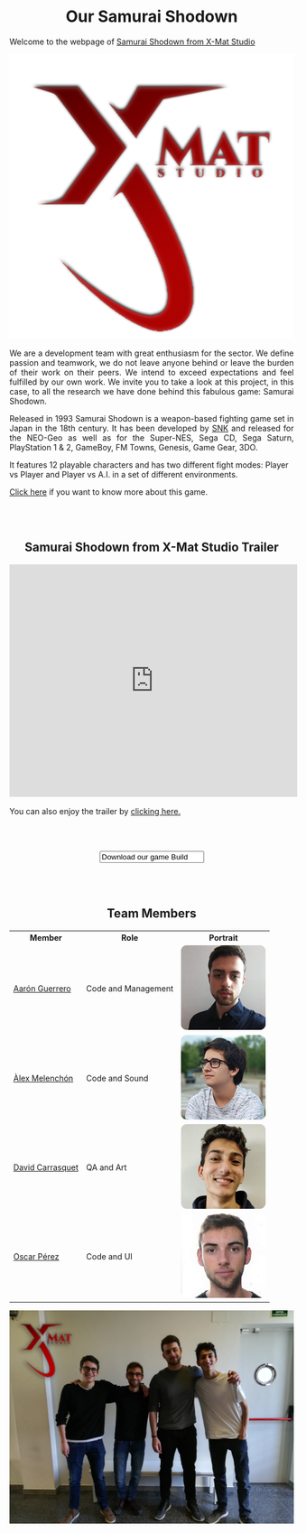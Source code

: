 <h1  align="center" id="our-samurai-shodown">Our Samurai Shodown</h1>

<p>Welcome to the webpage of <a href="https://github.com/AaronGCProg/SamuraiShodown-XMatStudio">Samurai Shodown from X-Mat Studio</a></p>


<p align="center"><img src="https://github.com/AaronGCProg/SamuraiShodown-XMatStudio/raw/master/Wiki%20Screenshots/welcomeWiki_captures/logoXMat_byAGC.png?raw=true" alt="Official X-Mat Logo" class="center"></p>


<p align="justify">We are a development team with great enthusiasm for the sector. We define passion and teamwork, we do not leave anyone behind or leave the burden of their work on their peers. We intend to exceed expectations and feel fulfilled by our own work. We invite you to take a look at this project, in this case, to all the research we have done behind this fabulous game: Samurai Shodown.</p>


<p align="justify">Released in 1993 Samurai Shodown is a weapon-based fighting game set in Japan in the 18th century. It has been developed by <a href="https://www.snk-corp.co.jp/us/">SNK</a> and released for the NEO-Geo as well as for the Super-NES, Sega CD, Sega Saturn, PlayStation 1 & 2, GameBoy, FM Towns, Genesis, Game Gear, 3DO.

It features 12 playable characters and has two different fight modes: Player vs Player and Player vs A.I. in a set of different environments.</p>

<a href="https://github.com/AaronGCProg/SamuraiShodown-XMatStudio/wiki/General-Analysis">Click here</a> if you want to know more about this game.

<br><br>

<h2  align="center" id="samurai-shodown-x-mat-studio">Samurai Shodown from X-Mat Studio Trailer</h2>

<iframe width="510" height="412"
src="https://www.youtube.com/embed/P8MXNEiODTw" frameborder="0" allowfullscreen>
</iframe>
<p>You can also enjoy the trailer by  <a href="https://drive.google.com/file/d/1mFSbRy9OxuS2HH5P3BAMak9hAOLAuKGy/view?usp=sharing">clicking here.</a></p>

<br><br>

<center>

<form action="https://aarongcprog.github.io/SamuraiShodown-XMatStudio/">
    <input type="download" value="Download our game Build" />
</form>

</center>

<br><br>

<center>
  
<h2  align="center" id="team-members">Team Members</h2>

<table style="width:100%">
  <tr>
    <th>Member</th>
    <th>Role</th> 
    <th>Portrait</th>
  </tr>
  <tr>
    <td> <a href="https://github.com/AaronGCProg">Aarón Guerrero</a></td>
    <td>Code and Management</td> 
    <td><img src="https://raw.githubusercontent.com/AaronGCProg/SamuraiShodown-XMatStudio/master/docs/aaronPortrait.png" alt="Aaron" class="inline"></td>
  </tr>
  <tr>
    <td><a href="https://github.com/AlexMelenchon">Àlex Melenchón</a></td>
    <td>Code and Sound</td> 
    <td><img src="https://raw.githubusercontent.com/AaronGCProg/SamuraiShodown-XMatStudio/master/docs/alexPortrait.png" alt="Alex" class="inline"></td>
  </tr>
    <tr>
    <td><a href="https://github.com/davidcarrasquet">David Carrasquet</a></td>
    <td>QA and Art</td> 
    <td><img src="https://raw.githubusercontent.com/AaronGCProg/SamuraiShodown-XMatStudio/master/docs/davidPortrait.png" alt="David" class="inline"></td>
  </tr>
    <tr>
    <td><a href="https://github.com/oscarpm5">Oscar Pérez</a></td>
    <td>Code and UI</td> 
    <td><img src="https://raw.githubusercontent.com/AaronGCProg/SamuraiShodown-XMatStudio/master/docs/oscarPortrait.png" alt="Oscar" class="inline"></td>
  </tr>
</table>

<p align="center"><img src="https://raw.githubusercontent.com/AaronGCProg/SamuraiShodown-XMatStudio/master/docs/team_picture_logo.png" alt="Official X-Mat Logo" class="center"></p>
</center>


<br><br>



